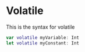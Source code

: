 # Volatile

This is the syntax for volatile

```swift
var volatile myVariable: Int
let volatile myConstant: Int
```